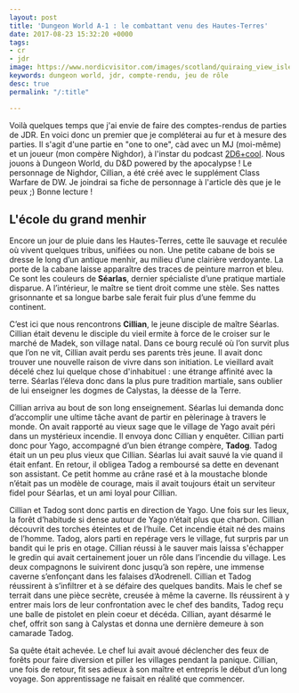 ```yaml
---
layout: post
title: 'Dungeon World A-1 : le combattant venu des Hautes-Terres'
date: 2017-08-23 15:32:20 +0000
tags:
- cr
- jdr
image: https://www.nordicvisitor.com/images/scotland/quiraing_view_isle_of_skye_scotland_highlands.jpg
keywords: dungeon world, jdr, compte-rendu, jeu de rôle
desc: true
permalink: "/:title"

---
```

Voilà quelques temps que j'ai envie de faire des comptes-rendus de parties de JDR. En voici donc un premier que je compléterai au fur et à mesure des parties. Il s'agit d'une partie en "one to one", càd avec un MJ (moi-même) et un joueur (mon compère Nighdor), à l'instar du podcast [2D6+cool](http://2d6pluscool.ovh/index.php/tag/dungeon-world/). Nous jouons à Dungeon World, du D&D powered by the apocalypse ! Le personnage de Nighdor, Cillian, a été créé avec le supplément Class Warfare de DW. Je joindrai sa fiche de personnage à l'article dès que je le peux ;) Bonne lecture !

## L'école du grand menhir
Encore un jour de pluie dans les Hautes-Terres, cette île sauvage et reculée où vivent quelques tribus, unifiées ou non. Une petite cabane de bois se dresse le long d’un antique menhir, au milieu d’une clairière verdoyante. La porte de la cabane laisse apparaître des traces de peinture marron et bleu. Ce sont les couleurs de **Séarlas**, dernier spécialiste d’une pratique martiale disparue. A l’intérieur, le maître se tient droit comme une stèle. Ses nattes grisonnante et sa longue barbe sale ferait fuir plus d’une femme du continent.

C’est ici que nous rencontrons **Cillian**, le jeune disciple de maître Séarlas. Cillian était devenu le disciple du vieil ermite à force de le croiser sur le marché de Madek, son village natal. Dans ce bourg reculé où l’on survit plus que l’on ne vit, Cillian avait perdu ses parents très jeune. Il avait donc trouver une nouvelle raison de vivre dans son initiation. Le vieillard avait décelé chez lui quelque chose d'inhabituel : une étrange affinité avec la terre. Séarlas l’éleva donc dans la plus pure tradition martiale, sans oublier de lui enseigner les dogmes de Calystas, la déesse de la Terre.

Cillian arriva au bout de son long enseignement. Séarlas lui demanda donc d’accomplir une ultime tâche avant de partir en pèlerinage à travers le monde. On avait rapporté au vieux sage que le village de Yago avait péri dans un mystérieux incendie. Il envoya donc Cillian y enquêter. Cillian parti donc pour Yago, accompagné d’un bien étrange compère, **Tadog**. Tadog était un un peu plus vieux que Cillian. Séarlas lui avait sauvé la vie quand il était enfant. En retour, il obligea Tadog a remboursé sa dette en devenant son assistant. Ce petit homme au crâne rasé et à la moustache blonde n’était pas un modèle de courage, mais il avait toujours était un serviteur fidel pour Séarlas, et un ami loyal pour Cillian.

Cillian et Tadog sont donc partis en direction de Yago. Une fois sur les lieux, la forêt d’habitude si dense autour de Yago n’était plus que charbon. Cillian découvrit des torches éteintes et de l’huile. Cet incendie était né des mains de l’homme. Tadog, alors parti en repérage vers le village, fut surpris par un bandit qui le pris en otage. Cillian réussi à le sauver mais laissa s'échapper le gredin qui avait certainement jouer un rôle dans l’incendie du village. Les deux compagnons le suivirent donc jusqu’à son repère, une immense caverne s’enfonçant dans les falaises d’Aodrenell. Cillian et Tadog réussirent à s’infiltrer et à se défaire des quelques bandits. Mais le chef se terrait dans une pièce secrète, creusée à même la caverne. Ils réussirent à y entrer mais lors de leur confrontation avec le chef des bandits, Tadog reçu une balle de pistolet en plein coeur et décéda. Cillian, ayant désarmé le chef, offrit son sang à Calystas et donna une dernière demeure à son camarade Tadog.

Sa quête était achevée. Le chef lui avait avoué déclencher des feux de forêts pour faire diversion et piller les villages pendant la panique. Cillian, une fois de retour, fit ses adieux à son maître et entrepris le début d’un long voyage. Son apprentissage ne faisait en réalité que commencer.
